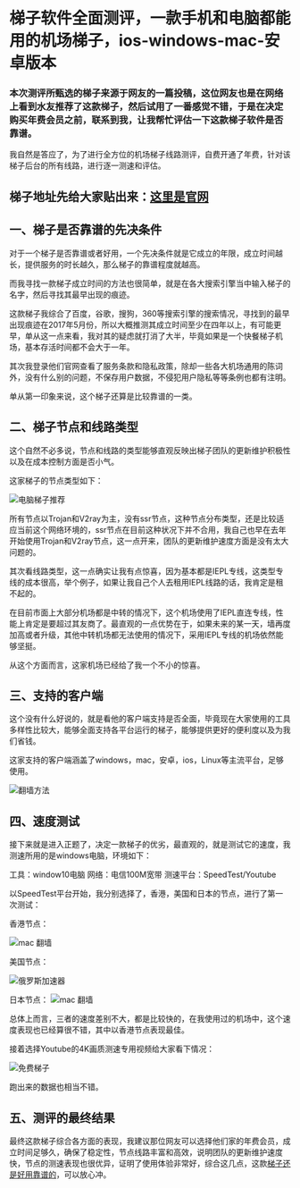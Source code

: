# 梯子软件全面测评，一款手机和电脑都能用的机场梯子，ios-windows-mac-安卓版本

### 本次测评所甄选的梯子来源于网友的一篇投稿，这位网友也是在网络上看到水友推荐了这款梯子，然后试用了一番感觉不错，于是在决定购买年费会员之前，联系到我，让我帮忙评估一下这款梯子软件是否靠谱。

我自然是答应了，为了进行全方位的机场梯子线路测评，自费开通了年费，针对该梯子后台的所有线路，进行逐一测速和评估。

## 梯子地址先给大家贴出来：[这里是官网](https://xbsj3462.fun/i/art022)

## 一、梯子是否靠谱的先决条件

对于一个梯子是否靠谱或者好用，一个先决条件就是它成立的年限，成立时间越长，提供服务的时长越久，那么梯子的靠谱程度就越高。

而我寻找一款梯子成立时间的方法也很简单，就是在各大搜索引擎当中输入梯子的名字，然后寻找其最早出现的痕迹。

这款梯子我综合了百度，谷歌，搜狗，360等搜索引擎的搜索情况，寻找到的最早出现痕迹在2017年5月份，所以大概推测其成立时间至少在四年以上，有可能更早，单从这一点来看，我对其的疑虑就打消了大半，毕竟如果是一个快餐梯子机场，基本存活时间都不会大于一年。

其次我登录他们官网查看了服务条款和隐私政策，除却一些各大机场通用的陈词外，没有什么别的问题，不保存用户数据，不侵犯用户隐私等等条例也都有注明。

单从第一印象来说，这个梯子还算是比较靠谱的一类。

## 二、梯子节点和线路类型

这个自然不必多说，节点和线路的类型能够直观反映出梯子团队的更新维护积极性以及在成本控制方面是否小气。

这家梯子的节点类型如下：

![电脑梯子推荐]()

所有节点以Trojan和V2ray为主，没有ssr节点，这种节点分布类型，还是比较适应当前这个网络环境的，ssr节点在目前这种状况下并不合用，我自己也早在去年开始使用Trojan和V2ray节点，这一点开来，团队的更新维护速度方面是没有太大问题的。

其次看线路类型，这一点确实让我有点惊喜，因为基本都是IEPL专线，这类型专线的成本很高，举个例子，如果让我自己个人去租用IEPL线路的话，我肯定是租不起的。

在目前市面上大部分机场都是中转的情况下，这个机场使用了IEPL直连专线，性能上肯定是要超过其友商了。最直观的一点优势在于，如果未来的某一天，墙再度加高或者升级，其他中转机场都无法使用的情况下，采用IEPL专线的机场依然能够坚挺。

从这个方面而言，这家机场已经给了我一个不小的惊喜。

## 三、支持的客户端

这个没有什么好说的，就是看他的客户端支持是否全面，毕竟现在大家使用的工具多样性比较大，能够全面支持各平台运行的梯子，能够提供更好的便利度以及为我们省钱。

这家支持的客户端涵盖了windows，mac，安卓，ios，Linux等主流平台，足够使用。

![翻墙方法]()

## 四、速度测试

接下来就是进入正题了，决定一款梯子的优劣，最直观的，就是测试它的速度，我测速所用的是windows电脑，环境如下：

工具：window10电脑
网络：电信100M宽带
测速平台：SpeedTest/Youtube

以SpeedTest平台开始，我分别选择了，香港，美国和日本的节点，进行了第一次测试：

香港节点：

![mac 翻墙]()

美国节点：

![俄罗斯加速器]()

日本节点：
![mac 翻墙]()

总体上而言，三者的速度差别不大，都是比较快的，在我使用过的机场中，这个速度表现也已经算很不错，其中以香港节点表现最佳。

接着选择Youtube的4K画质测速专用视频给大家看下情况：

![免费梯子]()

跑出来的数据也相当不错。

## 五、测评的最终结果

最终这款梯子综合各方面的表现，我建议那位网友可以选择他们家的年费会员，成立时间足够久，确保了稳定性，节点线路丰富和高效，说明团队的更新维护速度快，节点的测速表现也很优异，证明了使用体验非常好，综合这几点，这款[梯子还是好用靠谱的](https://www.linkedin.com/pulse/%E4%BE%BF%E5%AE%9C%E5%A5%BD%E7%94%A8%E7%9A%84%E6%89%8B%E6%9C%BA%E7%94%B5%E8%84%91%E6%A2%AF%E5%AD%90%E6%8E%A8%E8%8D%90%E7%BB%99%E5%A4%A7%E5%AE%B6%E7%A8%B3%E5%AE%9A%E5%AE%89%E5%85%A8%E9%80%9F%E5%BA%A6%E5%BF%AB-%E5%A4%A7%E5%8D%83-%E5%BC%A0/?published=t)，可以放心冲。
